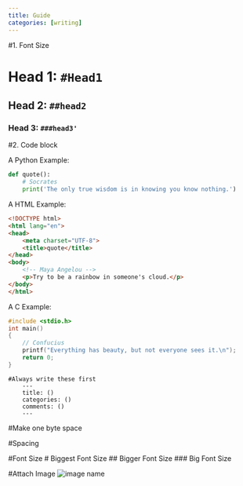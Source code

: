 ```yaml
---
title: Guide
categories: [writing]
---
```


#1. Font Size

# Head 1: ```#Head1```
## Head 2: ```##head2```
### Head 3: ```###head3'```


#2. Code block

A Python Example:

```python
def quote():
    # Socrates
    print('The only true wisdom is in knowing you know nothing.')
```
A HTML Example:

```html
<!DOCTYPE html>
<html lang="en">
<head>
    <meta charset="UTF-8">
    <title>quote</title>
</head>
<body>
    <!-- Maya Angelou -->
    <p>Try to be a rainbow in someone's cloud.</p>
</body>
</html>
```


A C Example:

```c
#include <stdio.h>
int main()
{
    // Confucius
    printf("Everything has beauty, but not everyone sees it.\n");
    return 0;
}
```



```
#Always write these first
	---
	title: () 
	categories: ()
	comments: ()
	---
```

#Make one byte space
	&nbsp;

#Spacing
	<bs>

#Font Size
	# Biggest Font Size
	## Bigger Font Size
	### Big Font Size

#Attach Image
	![image name](./directory/image_name.PNG)
    